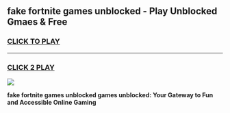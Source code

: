 
## fake fortnite games unblocked - Play Unblocked Gmaes & Free
<h3>
<a href="https://premium.freeplayer.one?title=fake_fortnite_games_unblocked&ref=19F">CLICK TO PLAY</a></h3>
<hr>

<h3>
<a href="https://premium.freeplayer.one?title=fake_fortnite_games_unblocked&ref=19F">CLICK 2 PLAY</a>
  
</h3>

<a href="https://premium.freeplayer.one?title=fake_fortnite_games_unblocked&ref=19F/"><img src="https://clearcache.store/games.png"></a>


**fake fortnite games unblocked games unblocked: Your Gateway to Fun and Accessible Online Gaming**
